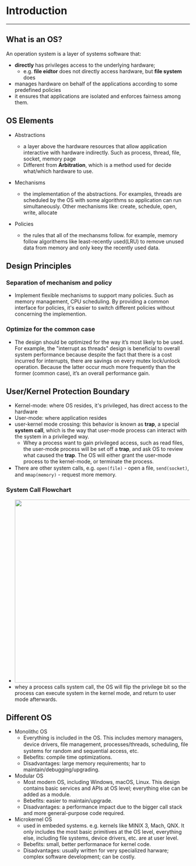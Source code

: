 # Introduction

<!-- toc -->
----

## What is an OS?

An operation system is a layer of systems software that:

- **directly** has privileges access to the underlying hardware;
    - e.g. **file eidtor** does not directly access hardware, but **file system** does
- manages hardware on behalf of the applications according to some predefined policies
- it ensures that applications are isolated and enforces fairness among them.

## OS Elements

* Abstractions
    * a layer above the hardware resources that allow application interactive with hardware indirectly. Such as process, thread, file, socket, memory page
    * Different from **Arbitration**, which is a method used for decide what/which hardware to use.
* Mechanisms
    * the implementation of the abstractions. For examples, threads are scheduled by the OS with some algorithms so application can run simultaneously. Other mechanisms like:  create, schedule, open, write, allocate

* Policies
    * the rules that all of the mechansms follow. for example, memory follow algorithems like least-recently used(LRU) to remove unused data from memory and only keey the recently used data.

## Design Principles

### Separation of mechanism and policy

* Implement flexible mechanisms to support many policies. Such as memory management, CPU scheduling. By providing a common interface for policies, it's easier to switch different policies without concerning the implemention.

### Optimize for the common case

* The design should be optimized for the way it’s most likely to be used. For example, the "interrupt as threads" design is beneficial to overall system performance because despite the fact that there is a cost incurred for interrupts, there are savings on every mutex lock/unlock operation. Because the latter occur much more frequently than the former (common case), it’s an overall performance gain. 

## User/Kernel Protection Boundary

* Kernel-mode: where OS resides, it's privileged, has direct access to the hardware
* User-mode: where application resides
* user-kernel mode crossing: this behavior is known as **trap**, a special **system call**, which is the way that user-mode process can interact with the system in a privileged way.
    * Whey a process want to gain privileged access, such as read files, the user-mode process will be set off a **trap**, and ask OS to review what caused the **trap**. The OS will either grant the user-mode process to the kernel-mode, or terminate the process.
* There are other system calls, e.g. `open(file)` - open a ﬁle, `send(socket)`, and `mmap(memory)` - request more memory.

### System Call Flowchart

* <img src="https://i.imgur.com/pn2aa0s.jpg" style="width:500px" />
* whey a process calls system call, the OS will flip the privilege bit so the process can execute system in the kernel mode, and return to user mode afterwards.

## Different OS

* Monolithc OS
    * Everything is included in the OS. This includes memory managers, device drivers, ﬁle management, processes/threads, scheduling, ﬁle systems for random and sequential access, etc.
    * Bebefits: compile time optimizations.
    * Disadvantages: large memory requirements; har to maintain/debugging/upgrading.
* Modular OS
    * Most modern OS, including Windows, macOS, Linux. This design contains basic services and APIs at OS level; everything else can be added as a module.
    * Bebefits: easier to maintain/upgrade.
    * Disadvantages: a performance impact due to the bigger call stack and more general-purpose code required.
* Microkernel OS
    * used in embeded systems. e.g. kernels like MINIX 3, Mach, QNX. It only includes the most basic primitives at the OS level, everything else, including file systems, device drivers, etc. are at user level.
    * Bebefits: small, better performanace for kernel code.
    * Disadvantages: usually written for very specialized harware; complex software development; can be costly.
